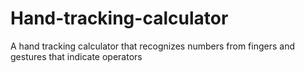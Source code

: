 # Hand-tracking-calculator
A hand tracking calculator that recognizes numbers from fingers and gestures that indicate operators 
